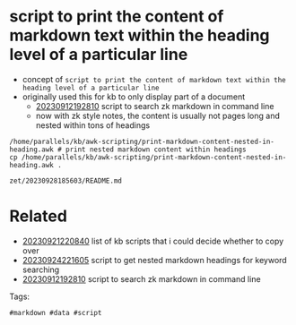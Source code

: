 # script to print the content of markdown text within the heading level of a particular line

- concept of `script to print the content of markdown text within the heading level of a particular line`
- originally used this for kb to only display part of a document
  - [20230912192810](/zet/20230912192810/README.md) script to search zk markdown in command line
  - now with zk style notes, the content is usually not pages long and nested within tons of headings

```
/home/parallels/kb/awk-scripting/print-markdown-content-nested-in-heading.awk # print nested markdown content within headings
cp /home/parallels/kb/awk-scripting/print-markdown-content-nested-in-heading.awk .
```

` zet/20230928185603/README.md `

# Related

- [20230921220840](/zet/20230921220840/README.md) list of kb scripts that i could decide whether to copy over
- [20230924221605](/zet/20230924221605/README.md) script to get nested markdown headings for keyword searching
- [20230912192810](/zet/20230912192810/README.md) script to search zk markdown in command line

Tags:

    #markdown #data #script
